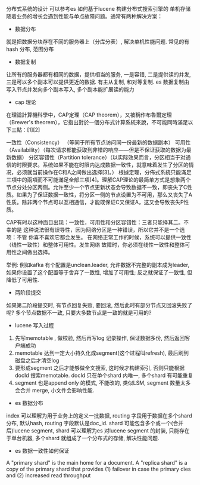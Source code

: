  分布式系统的设计
可以参考es 如何基于lucene 构建分布式搜索引擎的
单机存储随着业务的增长会遇到性能与单点故障问题。通常有两种解决方案：

* 数据分布

就是把数据分块存在不同的服务器上（分库分表）, 解决单机性能问题. 常见的有hash 分布, 范围分布

* 数据复制

让所有的服务器都有相同的数据，提供相当的服务, 一是容错, 二是提供读的并发, 三是可以多个副本可以提供更近的数据.
有主从复制, 和对等复制. es 数据复制由写入节点并发向多个副本写入, 多个副本能扩展读的能力

* cap 理论

在理論計算機科學中，CAP定理（CAP theorem），又被稱作布魯爾定理（Brewer's theorem），它指出對於一個分布式计算系統來說，不可能同時滿足以下三點：[1][2]

一致性（Consistency） （等同于所有节点访问同一份最新的数据副本）
可用性（Availability）（每次请求都能获取到非错的响应——但是不保证获取的数据为最新数据）
分区容错性（Partition tolerance）（以实际效果而言，分区相当于对通信的时限要求。系统如果不能在时限内达成数据一致性，就意味着发生了分区的情况，必须就当前操作在C和A之间做出选择[3]。）
根據定理，分佈式系統只能滿足三項中的兩項而不可能滿足全部三項[4]。理解CAP理论的最简单方式是想象两个节点分处分区两侧。允许至少一个节点更新状态会导致数据不一致，即丧失了C性质。如果为了保证数据一致性，将分区一侧的节点设置为不可用，那么又丧失了A性质。除非两个节点可以互相通信，才能既保证C又保证A，这又会导致丧失P性质。

CAP有时以这种面目出现：一致性，可用性和分区容错性：三者只能择其二。不幸的是
这种说法很有误导性，因为网络分区是一种错误，所以它并不是一个选项：不管
你喜不喜欢它都会发生。
在网络正常工作的时候，系统可以提供一致性（线性一致性）和整体可用性。发生网络
故障时，你必须在线性一致性和整体可用性之间做出选择。

举例: 例如kafka 有个配置是unclean.leader, 允许数据不完整的副本成为leader, 如果你设置了这个配置等于舍弃了一致性, 增加了可用性; 反之就保证了一致性, 但降低了可用性. 
* 两阶段提交

如果第二阶段提交时, 有节点回复失败, 要回滚, 然后此时有部分节点又回滚失败了呢? 多个节点数据不一致, 只要大多数节点是一致的就是可用的? 

* lucene 写入过程

1. 先写memotable , 做校验, 然后再写log 记录操作, 保证数据多份, 然后返回客户端成功
2. memotable 达到一定大小持久化成segment(这个过程叫refresh), 最后刷到磁盘之后才清空log
3. 要形成segment 之后才能够做全文搜索, 这时候才构建索引, 否则只能根据docId 搜索memotable. docId 只在单个shard 内唯一, 多个shard 有可能重复
4. segment 也是append only 的模式, 不能改的, 类似LSM, segment 数量太多会合并 merge, 小文件会影响性能. 

* es 数据分布

index 可以理解为用于业务上的定义一批数据, routing 字段用于数据在多个shard 分布, 默认hash, routing 字段默认是doc_id.
shard 可能包含多个或一个(合并后)lucene segment, shard 可以理解为es 对lucene segment 的封装, 只能存在于单台机器, 多个shard 就组成了一个分布式的存储, 解决性能问题. 

* es 数据一致性如何保证

A "primary shard" is the main home for a document. A "replica shard" is a copy of the primary shard that provides (1) failover in case the primary dies and (2) increased read throughput
